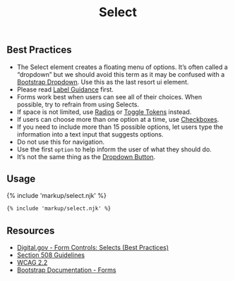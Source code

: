 ﻿---
title: Select
summary: Select allows the user to select an option from a group of similar options.
tags: forms
layout: guide
eleventyNavigation:
  key: Select
  parent: Form Controls
  order: 9
  excerpt: Select allows the user to select an option from a group of similar options.
  img: /img/illustrations/illus-select.png
---

## Best Practices

- The Select element creates a floating menu of options. It’s often called a “dropdown” but we should avoid this term as it may be confused with a [Bootstrap Dropdown](https://getbootstrap.com/docs/5.2/components/dropdowns/). Use this as the last resort ui element.
- Please read [Label Guidance](/form-controls/labels-guidance) first.
- Forms work best when users can see all of their choices. When possible, try to refrain from using Selects.
- If space is not limited, use [Radios](/form-controls/radios) or [Toggle Tokens](/form-controls/toggle-tokens) instead.
- If users can choose more than one option at a time, use [Checkboxes](/form-controls/checkboxes).
- If you need to include more than 15 possible options, let users type the information into a text input that suggests options.
- Do not use this for navigation.
- Use the first `option` to help inform the user of what they should do.
- It’s not the same thing as the [Dropdown Button](/components/buttons/#dropdown-buttons).

## Usage

{% include 'markup/select.njk' %}

```html
{% include 'markup/select.njk' %}
```

## Resources

- [Digital.gov - Form Controls: Selects (Best Practices)](https://designsystem.digital.gov/components/form-controls/#dropdown)
- [Section 508 Guidelines](https://www.section508.gov/)
- [WCAG 2.2](https://www.w3.org/TR/WCAG22/)
- [Bootstrap Documentation - Forms](https://getbootstrap.com/docs/5.2/forms/select/)
